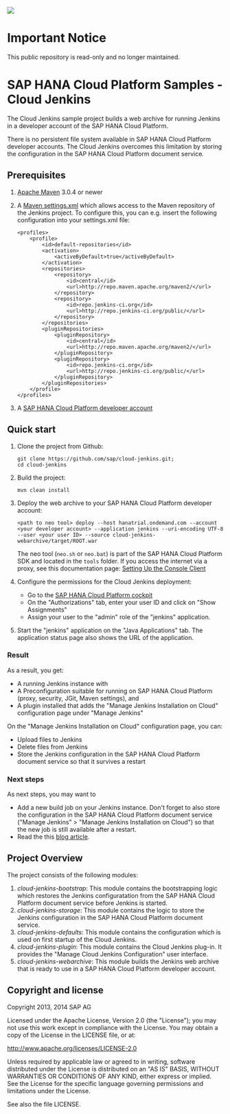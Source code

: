 ![](https://img.shields.io/badge/STATUS-NOT%20CURRENTLY%20MAINTAINED-red.svg?longCache=true&style=flat)

# Important Notice
This public repository is read-only and no longer maintained.

# SAP HANA Cloud Platform Samples - Cloud Jenkins

The Cloud Jenkins sample project builds a web archive for running Jenkins in a developer account of the SAP HANA Cloud Platform.

There is no persistent file system available in SAP HANA Cloud Platform developer accounts.
The Cloud Jenkins overcomes this limitation by storing the configuration in the SAP HANA Cloud Platform document service.

## Prerequisites

1. [Apache Maven](http://maven.apache.org/) 3.0.4 or newer

2. A [Maven settings.xml](http://maven.apache.org/settings.html) which allows access to the Maven repository of the Jenkins project.
   To configure this, you can e.g. insert the following configuration into your settings.xml file:

    ```
    <profiles>
        <profile>
            <id>default-repositories</id>
            <activation>
                <activeByDefault>true</activeByDefault>
            </activation>
            <repositories>
                <repository>
                    <id>central</id>
                    <url>http://repo.maven.apache.org/maven2/</url>
                </repository>
                <repository>
                    <id>repo.jenkins-ci.org</id>
                    <url>http://repo.jenkins-ci.org/public/</url>
                </repository>
            </repositories>
            <pluginRepositories>
                <pluginRepository>
                    <id>central</id>
                    <url>http://repo.maven.apache.org/maven2/</url>
                </pluginRepository>
                <pluginRepository>
                    <id>repo.jenkins-ci.org</id>
                    <url>http://repo.jenkins-ci.org/public/</url>
                </pluginRepository>
            </pluginRepositories>
        </profile>
    </profiles>
    ```

3. A [SAP HANA Cloud Platform developer account](https://help.hana.ondemand.com/help/frameset.htm?65d74d39cb3a4bf8910cd36ec54d2b99.html)

## Quick start

1. Clone the project from Github:

    ```
    git clone https://github.com/sap/cloud-jenkins.git;
    cd cloud-jenkins
    ```

2. Build the project:

    ```
    mvn clean install
    ```

3. Deploy the web archive to your SAP HANA Cloud Platform developer account:

    ```
    <path to neo tool> deploy --host hanatrial.ondemand.com --account <your developer account> --application jenkins --uri-encoding UTF-8 --user <your user ID> --source cloud-jenkins-webarchive/target/ROOT.war
    ```
    The neo tool (`neo.sh` or `neo.bat`) is part of the SAP HANA Cloud Platform SDK and located in the `tools` folder.
    If you access the internet via a proxy, see this documentation page: [Setting Up the Console Client](https://help.hana.ondemand.com/help/frameset.htm?7613dee4711e1014839a8273b0e91070.html)

4. Configure the permissions for the Cloud Jenkins deployment:
    - Go to the [SAP HANA Cloud Platform cockpit](https://account.hanatrial.ondemand.com/cockpit/)
    - On the "Authorizations" tab, enter your user ID and click on "Show Assignments"
    - Assign your user to the "admin" role of the "jenkins" application.

5. Start the "jenkins" application on the "Java Applications" tab. The application status page also shows the URL of the application.

### Result

As a result, you get:

- A running Jenkins instance with
- A Preconfiguration suitable for running on SAP HANA Cloud Platform (proxy, security, JGit, Maven settings), and
- A plugin installed that adds the "Manage Jenkins Installation on Cloud" configuration page under "Manage Jenkins"

On the "Manage Jenkins Installation on Cloud" configuration page, you can:

- Upload files to Jenkins
- Delete files from Jenkins
- Store the Jenkins configuration in the SAP HANA Cloud Platform document service so that it survives a restart

### Next steps

As next steps, you may want to
- Add a new build job on your Jenkins instance.
  Don't forget to also store the configuration in the SAP HANA Cloud Platform document service ("Manage Jenkins" > "Manage Jenkins Installation on Cloud") so that the new job is still available after a restart.
- Read the this [blog article](http://scn.sap.com/community/developer-center/cloud-platform/blog/2013/10/11/run-your-own-jenkins-on-sap-hana-cloud-platform).

## Project Overview

The project consists of the following modules:

1. *cloud-jenkins-bootstrap*: This module contains the bootstrapping logic which restores the Jenkins configuratation from the SAP HANA Cloud Platform document service before Jenkins is started.
2. *cloud-jenkins-storage*: This module contains the logic to store the Jenkins configuration in the SAP HANA Cloud Platform document service.
3. *cloud-jenkins-defaults*: This module contains the configuration which is used on first startup of the Cloud Jenkins.
4. *cloud-jenkins-plugin*: This module contains the Cloud Jenkins plug-in. It provides the "Manage Cloud Jenkins Configuration" user interface.
5. *cloud-jenkins-webarchive*: This module builds the Jenkins web archive that is ready to use in a SAP HANA Cloud Platform developer account.

## Copyright and license

Copyright 2013, 2014 SAP AG

Licensed under the Apache License, Version 2.0 (the "License");
you may not use this work except in compliance with the License.
You may obtain a copy of the License in the LICENSE file, or at:

   http://www.apache.org/licenses/LICENSE-2.0

Unless required by applicable law or agreed to in writing, software
distributed under the License is distributed on an "AS IS" BASIS,
WITHOUT WARRANTIES OR CONDITIONS OF ANY KIND, either express or implied.
See the License for the specific language governing permissions and
limitations under the License.

See also the file LICENSE.
